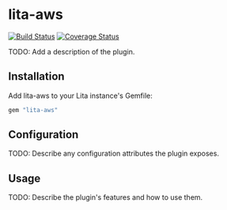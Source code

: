 # lita-aws

[![Build Status](https://travis-ci.org/jearly/lita-aws.png?branch=master)](https://travis-ci.org/jearly/lita-aws)
[![Coverage Status](https://coveralls.io/repos/jearly/lita-aws/badge.png)](https://coveralls.io/r/jearly/lita-aws)

TODO: Add a description of the plugin.

## Installation

Add lita-aws to your Lita instance's Gemfile:

``` ruby
gem "lita-aws"
```

## Configuration

TODO: Describe any configuration attributes the plugin exposes.

## Usage

TODO: Describe the plugin's features and how to use them.
